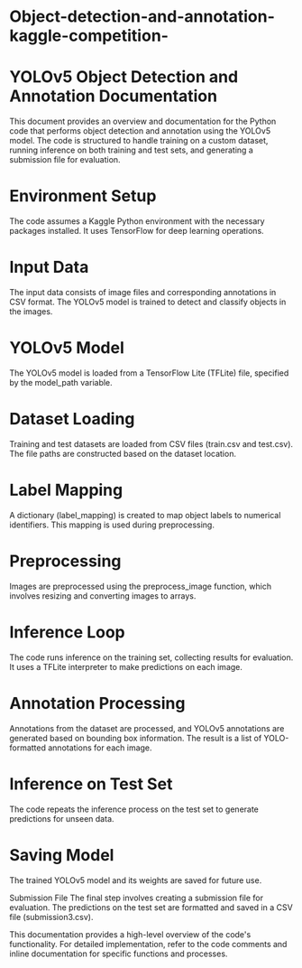 # Object-detection-and-annotation-kaggle-competition-


# YOLOv5 Object Detection and Annotation Documentation
This document provides an overview and documentation for the Python code that performs object detection and annotation using the YOLOv5 model. The code is structured to handle training on a custom dataset, running inference on both training and test sets, and generating a submission file for evaluation.

# Environment Setup

The code assumes a Kaggle Python environment with the necessary packages installed. It uses TensorFlow for deep learning operations.

# Input Data
The input data consists of image files and corresponding annotations in CSV format. The YOLOv5 model is trained to detect and classify objects in the images.

# YOLOv5 Model
The YOLOv5 model is loaded from a TensorFlow Lite (TFLite) file, specified by the model_path variable.

# Dataset Loading
Training and test datasets are loaded from CSV files (train.csv and test.csv). The file paths are constructed based on the dataset location.

# Label Mapping
A dictionary (label_mapping) is created to map object labels to numerical identifiers. This mapping is used during preprocessing.

# Preprocessing
Images are preprocessed using the preprocess_image function, which involves resizing and converting images to arrays.

# Inference Loop
The code runs inference on the training set, collecting results for evaluation. It uses a TFLite interpreter to make predictions on each image.

# Annotation Processing
Annotations from the dataset are processed, and YOLOv5 annotations are generated based on bounding box information. The result is a list of YOLO-formatted annotations for each image.

# Inference on Test Set
The code repeats the inference process on the test set to generate predictions for unseen data.

# Saving Model
The trained YOLOv5 model and its weights are saved for future use.


Submission File
The final step involves creating a submission file for evaluation. The predictions on the test set are formatted and saved in a CSV file (submission3.csv).

This documentation provides a high-level overview of the code's functionality. For detailed implementation, refer to the code comments and inline documentation for specific functions and processes.
